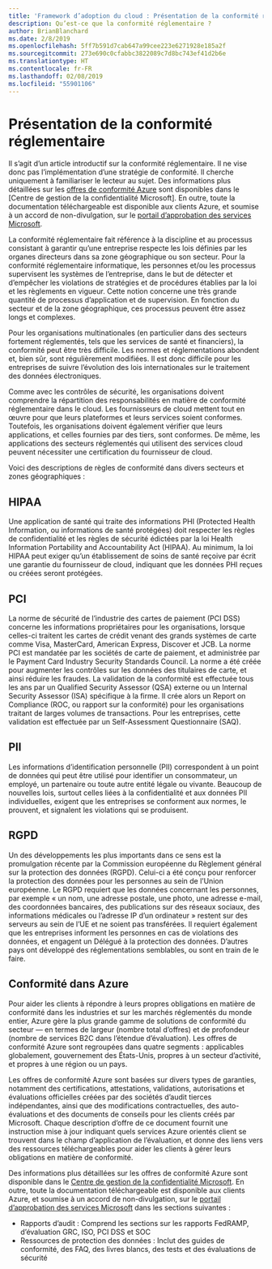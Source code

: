 ```yaml
---
title: 'Framework d’adoption du cloud : Présentation de la conformité réglementaire'
description: Qu’est-ce que la conformité réglementaire ?
author: BrianBlanchard
ms.date: 2/8/2019
ms.openlocfilehash: 5ff7b591d7cab647a99cee223e6271928e185a2f
ms.sourcegitcommit: 273e690c0cfabbc3822089c7d8bc743ef41d2b6e
ms.translationtype: HT
ms.contentlocale: fr-FR
ms.lasthandoff: 02/08/2019
ms.locfileid: "55901106"
---
```

# <a name="introduction-to-regulatory-compliance"></a>Présentation de la conformité réglementaire

Il s’agit d’un article introductif sur la conformité réglementaire. Il ne vise donc pas l’implémentation d’une stratégie de conformité. Il cherche uniquement à familiariser le lecteur au sujet. Des informations plus détaillées sur les [offres de conformité Azure](https://aka.ms/allcompliance) sont disponibles dans le [Centre de gestion de la confidentialité Microsoft]. En outre, toute la documentation téléchargeable est disponible aux clients Azure, et soumise à un accord de non-divulgation, sur le [portail d’approbation des services Microsoft](https://servicetrust.microsoft.com/).

La conformité réglementaire fait référence à la discipline et au processus consistant à garantir qu’une entreprise respecte les lois définies par les organes directeurs dans sa zone géographique ou son secteur. Pour la conformité réglementaire informatique, les personnes et/ou les processus supervisent les systèmes de l’entreprise, dans le but de détecter et d’empêcher les violations de stratégies et de procédures établies par la loi et les règlements en vigueur. Cette notion concerne une très grande quantité de processus d’application et de supervision. En fonction du secteur et de la zone géographique, ces processus peuvent être assez longs et complexes.

Pour les organisations multinationales (en particulier dans des secteurs fortement réglementés, tels que les services de santé et financiers), la conformité peut être très difficile. Les normes et réglementations abondent et, bien sûr, sont régulièrement modifiées. Il est donc difficile pour les entreprises de suivre l’évolution des lois internationales sur le traitement des données électroniques.

Comme avec les contrôles de sécurité, les organisations doivent comprendre la répartition des responsabilités en matière de conformité réglementaire dans le cloud. Les fournisseurs de cloud mettent tout en œuvre pour que leurs plateformes et leurs services soient conformes. Toutefois, les organisations doivent également vérifier que leurs applications, et celles fournies par des tiers, sont conformes. De même, les applications des secteurs réglementés qui utilisent des services cloud peuvent nécessiter une certification du fournisseur de cloud.

Voici des descriptions de règles de conformité dans divers secteurs et zones géographiques :

## <a name="hipaa"></a>HIPAA

Une application de santé qui traite des informations PHI (Protected Health Information, ou informations de santé protégées) doit respecter les règles de confidentialité et les règles de sécurité édictées par la loi Health Information Portability and Accountability Act (HIPAA). Au minimum, la loi HIPAA peut exiger qu’un établissement de soins de santé reçoive par écrit une garantie du fournisseur de cloud, indiquant que les données PHI reçues ou créées seront protégées.

## <a name="pci"></a>PCI

La norme de sécurité de l’industrie des cartes de paiement (PCI DSS) concerne les informations propriétaires pour les organisations, lorsque celles-ci traitent les cartes de crédit venant des grands systèmes de carte comme Visa, MasterCard, American Express, Discover et JCB. La norme PCI est mandatée par les sociétés de carte de paiement, et administrée par le Payment Card Industry Security Standards Council. La norme a été créée pour augmenter les contrôles sur les données des titulaires de carte, et ainsi réduire les fraudes. La validation de la conformité est effectuée tous les ans par un Qualified Security Assessor (QSA) externe ou un Internal Security Assessor (ISA) spécifique à la firme. Il crée alors un Report on Compliance (ROC, ou rapport sur la conformité) pour les organisations traitant de larges volumes de transactions. Pour les entreprises, cette validation est effectuée par un Self-Assessment Questionnaire (SAQ).

## <a name="pii"></a>PII

Les informations d’identification personnelle (PII) correspondent à un point de données qui peut être utilisé pour identifier un consommateur, un employé, un partenaire ou toute autre entité légale ou vivante. Beaucoup de nouvelles lois, surtout celles liées à la confidentialité et aux données PII individuelles, exigent que les entreprises se conforment aux normes, le prouvent, et signalent les violations qui se produisent.

## <a name="gdpr"></a>RGPD

Un des développements les plus importants dans ce sens est la promulgation récente par la Commission européenne du Règlement général sur la protection des données (RGPD). Celui-ci a été conçu pour renforcer la protection des données pour les personnes au sein de l’Union européenne. Le RGPD requiert que les données concernant les personnes, par exemple « un nom, une adresse postale, une photo, une adresse e-mail, des coordonnées bancaires, des publications sur des réseaux sociaux, des informations médicales ou l’adresse IP d’un ordinateur » restent sur des serveurs au sein de l’UE et ne soient pas transférées. Il requiert également que les entreprises informent les personnes en cas de violations des données, et engagent un Délégué à la protection des données. D’autres pays ont développé des réglementations semblables, ou sont en train de le faire.

## <a name="compliant-foundation-in-azure"></a>Conformité dans Azure

Pour aider les clients à répondre à leurs propres obligations en matière de conformité dans les industries et sur les marchés réglementés du monde entier, Azure gère la plus grande gamme de solutions de conformité du secteur &mdash; en termes de largeur (nombre total d’offres) et de profondeur (nombre de services B2C dans l’étendue d’évaluation). Les offres de conformité Azure sont regroupées dans quatre segments : applicables globalement, gouvernement des États-Unis, propres à un secteur d’activité, et propres à une région ou un pays.

Les offres de conformité Azure sont basées sur divers types de garanties, notamment des certifications, attestations, validations, autorisations et évaluations officielles créées par des sociétés d’audit tierces indépendantes, ainsi que des modifications contractuelles, des auto-évaluations et des documents de conseils pour les clients créés par Microsoft. Chaque description d’offre de ce document fournit une instruction mise à jour indiquant quels services Azure orientés client se trouvent dans le champ d’application de l’évaluation, et donne des liens vers des ressources téléchargeables pour aider les clients à gérer leurs obligations en matière de conformité.

Des informations plus détaillées sur les offres de conformité Azure sont disponible dans le [Centre de gestion de la confidentialité Microsoft](/trustcenter/compliance/complianceofferings). En outre, toute la documentation téléchargeable est disponible aux clients Azure, et soumise à un accord de non-divulgation, sur le [portail d’approbation des services Microsoft](https://servicetrust.microsoft.com) dans les sections suivantes :

* Rapports d’audit : Comprend les sections sur les rapports FedRAMP, d’évaluation GRC, ISO, PCI DSS et SOC
* Ressources de protection des données : Inclut des guides de conformité, des FAQ, des livres blancs, des tests et des évaluations de sécurité
